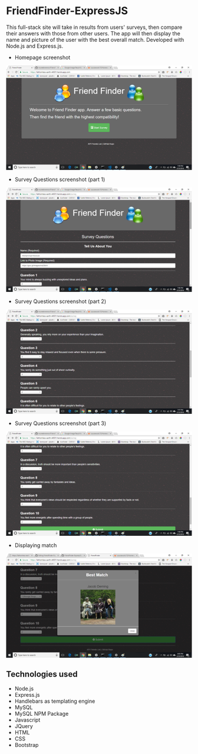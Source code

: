# FriendFinder-ExpressJS
This full-stack site will take in results from users' surveys, then compare their answers with those from other users. The app will then display the name and picture of the user with the best overall match. Developed with Node.js and Express.js.

- Homepage screenshot

![Homepage](/public/images/homepage.png)

- Survey Questions screenshot (part 1)

![Survey](/public/images/surveyimgone.png)

- Survey Questions screenshot (part 2)

![Survey](/public/images/surveyimgtwo.png)

- Survey Questions screenshot (part 3)

![Survey](/public/images/surveyimgthree.png)

- Displaying match

![Survey](/public/images/surveyimgfour.png)

## Technologies used

- Node.js
- Express.js
- Handlebars as templating engine
- MySQL
- MySQL NPM Package
- Javascript
- JQuery
- HTML
- CSS
- Bootstrap

